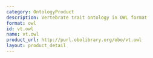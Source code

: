 ```yaml
---
category: OntologyProduct
description: Vertebrate trait ontology in OWL format
format: owl
id: vt.owl
name: vt.owl
product_url: http://purl.obolibrary.org/obo/vt.owl
layout: product_detail
---
```

